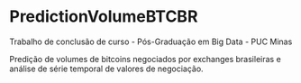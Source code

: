 # PredictionVolumeBTCBR
Trabalho de conclusão de curso - Pós-Graduação em Big Data - PUC Minas

Predição de volumes de bitcoins negociados por exchanges brasileiras e análise de série temporal de valores de negociação.
